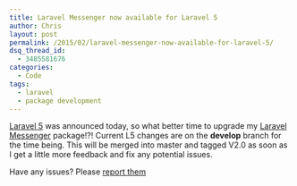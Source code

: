 ```yaml
---
title: Laravel Messenger now available for Laravel 5
author: Chris
layout: post
permalink: /2015/02/laravel-messenger-now-available-for-laravel-5/
dsq_thread_id:
  - 3485581676
categories:
  - Code
tags:
  - laravel
  - package development
---
```

[Laravel 5](https://twitter.com/laravelphp/status/562986210172616708) was announced today, so what better time to upgrade my [Laravel Messenger](https://github.com/cmgmyr/laravel-messenger) package!?! Current L5 changes are on the **develop** branch for the time being. <!--more-->This will be merged into master and tagged V2.0 as soon as I get a little more feedback and fix any potential issues.

Have any issues? Please [report them](https://github.com/cmgmyr/laravel-messenger/issues)